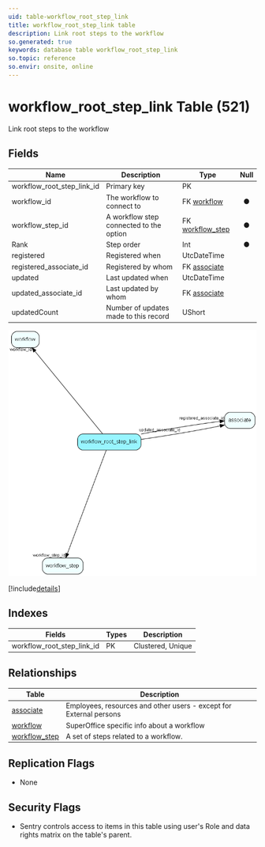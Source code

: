 ```yaml
---
uid: table-workflow_root_step_link
title: workflow_root_step_link table
description: Link root steps to the workflow
so.generated: true
keywords: database table workflow_root_step_link
so.topic: reference
so.envir: onsite, online
---
```


# workflow\_root\_step\_link Table (521)

Link root steps to the workflow

## Fields

| Name | Description | Type | Null |
|------|-------------|------|:----:|
|workflow\_root\_step\_link\_id|Primary key|PK| |
|workflow\_id|The workflow to connect to|FK [workflow](workflow.md)|&#x25CF;|
|workflow\_step\_id|A workflow step connected to the option|FK [workflow_step](workflow-step.md)|&#x25CF;|
|Rank|Step order|Int|&#x25CF;|
|registered|Registered when|UtcDateTime| |
|registered\_associate\_id|Registered by whom|FK [associate](associate.md)| |
|updated|Last updated when|UtcDateTime| |
|updated\_associate\_id|Last updated by whom|FK [associate](associate.md)| |
|updatedCount|Number of updates made to this record|UShort| |


![workflow_root_step_link table relationship diagram](./media/workflow_root_step_link.png)

[!include[details](./includes/workflow-root-step-link.md)]

## Indexes

| Fields | Types | Description |
|--------|-------|-------------|
|workflow\_root\_step\_link\_id |PK |Clustered, Unique |

## Relationships

| Table|  Description |
|------|-------------|
|[associate](associate.md)  |Employees, resources and other users - except for External persons |
|[workflow](workflow.md)  |SuperOffice specific info about a workflow |
|[workflow\_step](workflow-step.md)  |A set of steps related to a workflow. |


## Replication Flags

* None

## Security Flags

* Sentry controls access to items in this table using user's Role and data rights matrix on the table's parent.

